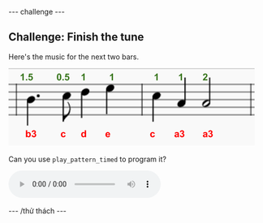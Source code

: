 \--- challenge \---

## Challenge: Finish the tune

Here's the music for the next two bars.

![ảnh chụp màn hình](images/tetris-notes3.png)

Can you use `play_pattern_timed` to program it?

<div id="audio-preview" class="pdf-hidden">
  <audio controls preload> <source src="resources/tetris-c1.mp3" type="audio/mpeg"> Your browser does not support the <code>audio</code> element. </audio>
</div>

\--- /thử thách \---
